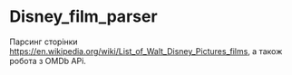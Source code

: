 # Disney_film_parser
Парсинг сторінки https://en.wikipedia.org/wiki/List_of_Walt_Disney_Pictures_films, а також робота з OMDb APi.
